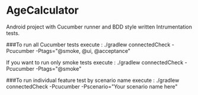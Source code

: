 # AgeCalculator
Android project with Cucumber runner and BDD style written Intrumentation tests.

###To run all Cucumber tests execute :
./gradlew connectedCheck -Pcucumber -Ptags="@smoke, @ui, @acceptance"

If you want to run only smoke tests execute : 
./gradlew connectedCheck -Pcucumber -Ptags="@smoke"

###To run individual feature test by scenario name execute :
./gradlew connectedCheck -Pcucumber -Pscenario="Your scenario name here"
